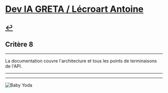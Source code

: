 
# [Dev IA GRETA / Lécroart Antoine](https://github.com/Dev-IA-2024/antoine.lecroart)

[↩️](..)
---

## Critère 8

---

La documentation couvre l'architecture et tous les points de  terminaisons de l'API.

---
---
![Baby Yoda](https://images3.alphacoders.com/110/1108129.jpg)
